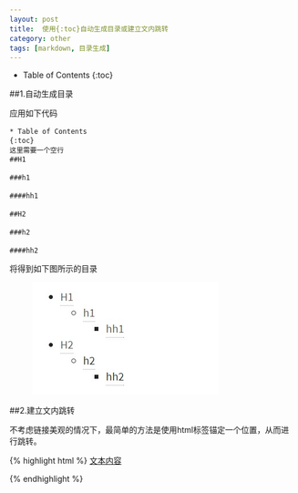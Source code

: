 ```yaml
---
layout: post
title:	使用{:toc}自动生成目录或建立文内跳转
category: other
tags: [markdown, 目录生成]
---
```


* Table of Contents
	{:toc}

##1.自动生成目录

应用如下代码

	* Table of Contents
	{:toc} 
	这里需要一个空行
	##H1  

	###h1  

	####hh1

	##H2  

	###h2  

	####hh2


将得到如下图所示的目录
<figure>
    <a href="/images/toc-1.jpg"> <!--herf是超链接-->
        <img src="/images/toc-1.jpg"><!--img标签必须有src属性=“图片位置”-->
    </a>
</figure>


##2.建立文内跳转

不考虑链接美观的情况下，最简单的方法是使用html标签锚定一个位置，从而进行跳转。

{% highlight html %}
[文本内容](#jump)


<span id="jump">
</span>
{% endhighlight %}